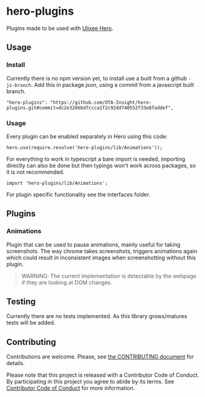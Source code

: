 # hero-plugins

Plugins made to be used with [Ulixee Hero](https://github.com/ulixee/hero).

## Usage

### Install
Currently there is no npm version yet, to install use a built from a github `-js-branch`. 
Add this in package.json, using a commit from a javascript built branch.
```
"hero-plugins": "https://github.com/OTA-Insight/hero-plugins.git#commit=dc2e3266bd7ccca1f2c92dd740552f33e8faddef",
```

### Usage
Every plugin can be enabled separately in Hero using this code:
```
hero.use(require.resolve('hero-plugins/lib/Animations'));
```
For everything to work in typescript a bare import is needed, importing directly can also be done but then typings won't work across packages, so it is not recommended.
```
import 'hero-plugins/lib/Animations';
```
For plugin specific functionality see the interfaces folder.

## Plugins
### Animations
Plugin that can be used to pause animations, mainly useful for taking screenshots. The way chrome takes screenshots, triggers animations again which could result in inconsistent images when screenshotting without this plugin.

> WARNING: The current implementation is detectable by the webpage if they are looking at DOM changes.

## Testing
Currently there are no tests implemented. As this library grows/matures tests will be added.

## Contributing

Contributions are welcome. Please, see [the CONTRIBUTING document](./CONTRIBUTING.md) for details.

Please note that this project is released with a Contributor Code of Conduct. By participating in this project you agree to abide by its terms. See [Contributor Code of Conduct](./CONTRIBUTING.md#contributor-code-of-conduct) for more information.
